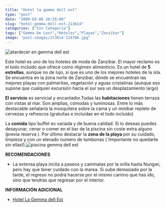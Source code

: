 ```yaml
---
title: "Hotel la gemma dell est"
type: "post"
date: "2009-03-06 20:29:00"
slug: "hotel-gemma-dell-est-213614"
categories: ["Sin Categoría"]
tags: ["Gemma De Lest","Hoteles","Playas","Zanzíbar"]
image: "post-images/213614-124786.jpg"
---
```


 ![atardecer en gemma dell est](post-images/213614-124786.jpg "atardecer en gemma dell est")

 Este hotel es uno de los hoteles de moda de Zanzibar. El mayor reclamo es el todo incluido que ofrece como régimen alimenticio. Es un hotel de **5 estrellas**, aunque no de lujo, si que es uno de los mejores hoteles de la isla. Se encuentra en la zona norte de Zanzibar, dónde se encuentran las mejores playas con palmeritas, vegetación y aguas cristalinas (aunque eso supone que cualquier excursión hacia el sur sea un desplazamiento largo)

 **El servicio** es servicial y encantador.Todas las **habitaciones** tienen terraza con vistas al mar. Son amplias, cómodas y luminosas. Entre lo más destacable señalaría la mosquitera sobre la cama y un minibar repleto de cervezas y refrescos (gratuitas e incluidas en el todo incluido)

 La **comida** tipo buffet es variada y de buena calidad. Si lo deseas puedes desayunar, cenar o comer en el bar de la piscina sin coste extra alguno (previa reserva ). Por último destacar la **zona de la playa** por su cuidado, limpieza y con un elevado numero de tumbonas ( !importante no quedarte sin ellas!).![piscina gemma dell est](post-images/213614-124785.jpg "piscina gemma dell est")

 **RECOMENDACIONES**

- La extensa playa incita a paseos y caminatas por la orilla hasta Nungwi, pero hay que tener cuidado con la marea. Si sube demasiado por la tarde, el regreso no podrá hacerse por el mismo camino que has ido, sino que tendrás que regresar por el interior.

 **INFORMACIÓN ADICIONAL**

- [Hotel La Gemma dell Est](http://www.planhotel.com/en/resort.php?resortID=10)